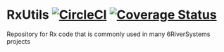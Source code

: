 # RxUtils [![CircleCI](https://circleci.com/gh/6RiverSystems/rxutils.svg?style=svg)](https://circleci.com/gh/6RiverSystems/rxutils) [![Coverage Status](https://coveralls.io/repos/github/6RiverSystems/rxutils/badge.svg?t=X5AEwU)](https://coveralls.io/github/6RiverSystems/rxutils)

Repository for Rx code that is commonly used in many 6RiverSystems projects
